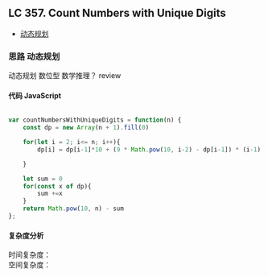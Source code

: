 ## LC 357. Count Numbers with Unique Digits

- [动态规划](#思路-动态规划)

### 思路 动态规划

动态规划 数位型
数学推理？
review

#### 代码 JavaScript

```JavaScript

var countNumbersWithUniqueDigits = function(n) {
    const dp = new Array(n + 1).fill(0)

    for(let i = 2; i<= n; i++){
        dp[i] = dp[i-1]*10 + (9 * Math.pow(10, i-2) - dp[i-1]) * (i-1)

    }

    let sum = 0
    for(const x of dp){
        sum +=x
    }
    return Math.pow(10, n) - sum
};
```

#### 复杂度分析

时间复杂度： </br>
空间复杂度：
